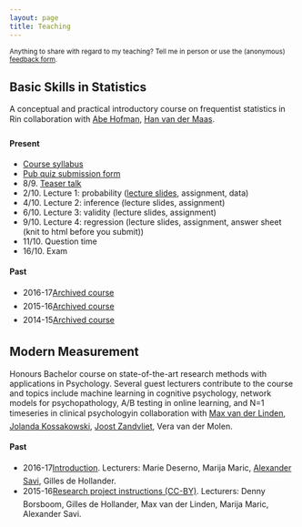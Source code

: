 ```yaml
---
layout: page
title: Teaching
---
```


<p class="message">
<small>
Anything to share with regard to my teaching? Tell me in person or use the (anonymous) <a href="https://docs.google.com/forms/d/e/1FAIpQLSfm1D8cx7JFgaGEBuo3I77qX52TXWkwmuHdcT7F0IxqI9aEhg/viewform">feedback form</a>.
</small>
</p>

## Basic Skills in Statistics

A conceptual and practical introductory course on frequentist statistics in R&#151;in collaboration with [Abe Hofman](http://www.abehofman.com/), [Han van der Maas](http://hvandermaas.socsci.uva.nl/Homepage_Han_van_der_Maas/Home.html).

#### Present
* [Course syllabus](https://www.dropbox.com/s/aonn0whord2v0p2/PML_Statistics_Syllabus.pdf?dl=0)
* [Pub quiz submission form](https://goo.gl/forms/rFDgmENRFWiHas1l1)
* 8/9. <a href="/assets/lectures/2017_PML_Statistics_Teasertalk.html">Teaser talk</a>
* 2/10. Lecture 1: probability (<a href="/assets/lectures/2017_PML_Statistics_Lecture_1.html">lecture slides</a>, assignment, data)
* 4/10. Lecture 2: inference (lecture slides, assignment)
* 6/10. Lecture 3: validity (lecture slides, assignment)
* 9/10. Lecture 4: regression (lecture slides, assignment, answer sheet (knit to html before you submit))
* 11/10. Question time
* 16/10. Exam

#### Past
* 2016-17&#151;[Archived course](https://blackboard.uva.nl/webapps/blackboard/content/listContentEditable.jsp?content_id=_6184442_1&course_id=_206922_1&mode=reset)
* 2015-16&#151;[Archived course](https://blackboard.uva.nl/webapps/blackboard/content/listContentEditable.jsp?content_id=_5681594_1&course_id=_189484_1&mode=reset)
* 2014-15&#151;[Archived course](https://blackboard.uva.nl/webapps/blackboard/content/listContent.jsp?course_id=_149364_1&content_id=_4902962_1&mode=reset)

## Modern Measurement

Honours Bachelor course on state-of-the-art research methods with applications in Psychology. Several guest lecturers contribute to the course and topics include machine learning in cognitive psychology, network models for psychopathology, A/B testing in online learning, and N=1 timeseries in clinical psychology&#151;in collaboration with [Max van der Linden](https://www.uva.nl/en/contact/staff/item/m.a.vanderlinden.html?f=linden), [Jolanda Kossakowski](http://www.jolandakossakowski.eu/), [Joost Zandvliet](https://www.uva.nl/en/contact/staff/item/j.a.agelinkvanrentergemzandvliet.html), Vera van der Molen.

#### Past
* 2016-17&#151;<a href="/assets/lectures/2017_Lecture_MM_Introduction/lecture.html">Introduction</a>. Lecturers: Marie Deserno, Marija Maric, <a href="/assets/lectures/2017_Lecture_MM_ABTesting/lecture.html">Alexander Savi</a>, Gilles de Hollander.
* 2015-16&#151;[Research project instructions (CC-BY)](https://www.oercommons.org/courses/quantify-thyself). Lecturers: Denny Borsboom, Gilles de Hollander, Max van der Linden, Marija Maric, Alexander Savi.